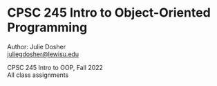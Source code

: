 # CPSC 245 Intro to Object-Oriented Programming

Author: Julie Dosher  
juliegdosher@lewisu.edu  

CPSC 245 Intro to OOP, Fall 2022  
All class assignments  
